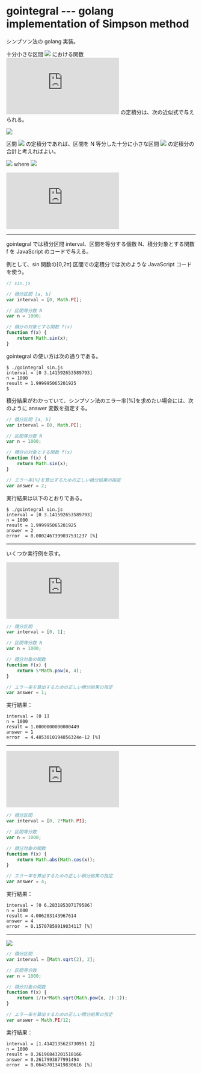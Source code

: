 # gointegral --- golang implementation of Simpson method

シンプソン法の golang 実装。

十分小さな区間 ![](https://latex.codecogs.com/gif.latex?[x_i,x_{i+1}]) における関数 ![](https://latex.codecogs.com/gif.latex?f(x)) の定積分は、次の近似式で与えられる。

![](https://latex.codecogs.com/gif.latex?\int_{x_i}^{x_{i&plus;1}}f(x)dx\approx\frac{1}{6}(x_{i&plus;1}-x_i)(f(x_i)&plus;4f(\frac{x_i&plus;x_{i&plus;1}}{2})&plus;f(x_{i&plus;1})))

区間 ![](https://latex.codecogs.com/gif.latex?[a,b]) の定積分であれば、区間を N 等分した十分に小さな区間 ![](https://latex.codecogs.com/gif.latex?[x_i,x_{i+1}]) の定積分の合計と考えればよい。

![](https://latex.codecogs.com/gif.latex?x_i=a&plus;\frac{b-a}{N}i) where ![](https://latex.codecogs.com/gif.latex?(0\leq{i}<N))

![](https://latex.codecogs.com/gif.latex?%5Cint_%7Ba%7D%5E%7Bb%7Df%28x%29dx%5Capprox%5Csum_%7Bi%3D0%7D%5E%7BN-1%7D%5Cleft%5C%7B%5Cfrac%7B1%7D%7B6%7D%28x_%7Bi&plus;1%7D-x_i%29%28f%28x_i%29&plus;4f%28%5Cfrac%7Bx_i&plus;x_%7Bi&plus;1%7D%7D%7B2%7D%29&plus;f%28x_%7Bi&plus;1%7D%29%29%5Cright%5C%7D)

----

gointegral では積分区間 interval、区間を等分する個数 N、積分対象とする関数 f を JavaScript のコードで与える。

例として、sin 関数の[0,2π] 区間での定積分では次のような JavaScript コードを使う。

```javascript
// sin.js

// 積分区間 [a, b]
var interval = [0, Math.PI];

// 区間等分数 N
var n = 1000;

// 積分の対象とする関数 f(x)
function f(x) {
    return Math.sin(x);
}
```

gointegral の使い方は次の通りである。 

```
$ ./gointegral sin.js
interval = [0 3.141592653589793]
n = 1000
result = 1.999995065201925
$ 
```

積分結果がわかっていて、シンプソン法のエラー率[%]を求めたい場合には、次のように answer 変数を指定する。

```javascript
// 積分区間 [a, b]
var interval = [0, Math.PI];

// 区間等分数 N
var n = 1000;

// 積分の対象とする関数 f(x)
function f(x) {
    return Math.sin(x);
}

// エラー率[%]を算出するための正しい積分結果の指定 
var answer = 2;
```

実行結果は以下のとおりである。

```
$ ./gointegral sin.js
interval = [0 3.141592653589793]
n = 1000
result = 1.999995065201925
answer = 2
error  = 0.0002467399037531237 [%]
```

----
いくつか実行例を示す。

![](https://latex.codecogs.com/gif.latex?I%3D%5Cint_%7B0%7D%5E%7B1%7D5x%5E4dx)

```javascript
// 積分区間
var interval = [0, 1];

// 区間等分数 N
var n = 1000;

// 積分対象の関数
function f(x) {
    return 5*Math.pow(x, 4);
}

// エラー率を算出するための正しい積分結果の指定 
var answer = 1;
```

実行結果：

```
interval = [0 1]
n = 1000
result = 1.0000000000000449
answer = 1
error  = 4.4853010194856324e-12 [%]
```

----
![](https://latex.codecogs.com/gif.latex?I%3D%5Cint_%7B0%7D%5E%7B2%5Cpi%7D%7C%5Ccos%28x%29%7Cdx)

```javascript
// 積分区間
var interval = [0, 2*Math.PI];

// 区間等分数
var n = 1000;

// 積分対象の関数
function f(x) {
    return Math.abs(Math.cos(x));
}

// エラー率を算出するための正しい積分結果の指定 
var answer = 4;
```

実行結果：

```
interval = [0 6.283185307179586]
n = 1000
result = 4.006283143967614
answer = 4
error  = 0.15707859919034117 [%]
```

----

![](https://latex.codecogs.com/gif.latex?I=\int_{\sqrt{2}}^2\left(\frac{1}{x\sqrt{x^2-1}}\right)dx)

```javascript
// 積分区間
var interval = [Math.sqrt(2), 2];

// 区間等分数
var n = 1000;

// 積分対象の関数
function f(x) {
    return 1/(x*Math.sqrt(Math.pow(x, 2)-1));
}

// エラー率を算出するための正しい積分結果の指定 
var answer = Math.PI/12;
```

実行結果：

```
interval = [1.4142135623730951 2]
n = 1000
result = 0.26196843201518166
answer = 0.2617993877991494
error  = 0.06457013419830616 [%]
```

